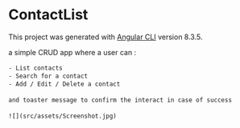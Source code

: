 # ContactList

This project was generated with [Angular CLI](https://github.com/angular/angular-cli) version 8.3.5.

a simple CRUD app where a user can :

    - List contacts
    - Search for a contact
    - Add / Edit / Delete a contact
    
    and toaster message to confirm the interact in case of success
    
    ![](src/assets/Screenshot.jpg)
    
